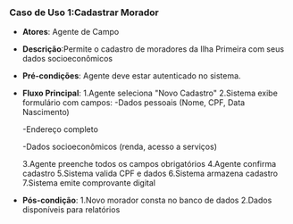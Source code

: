 ### Caso de Uso 1:Cadastrar Morador
* **Atores**: Agente de Campo
* **Descrição**:Permite o cadastro de moradores da Ilha Primeira com seus dados socioeconômicos
* **Pré-condições**: Agente deve estar autenticado no sistema.
* **Fluxo Principal**:
    1.Agente seleciona "Novo Cadastro"
    2.Sistema exibe formulário com campos:
    -Dados pessoais (Nome, CPF, Data Nascimento)
  
    -Endereço completo
  
    -Dados socioeconômicos (renda, acesso a serviços)
  
    3.Agente preenche todos os campos obrigatórios
    4.Agente confirma cadastro
    5.Sistema valida CPF e dados
    6.Sistema armazena cadastro
    7.Sistema emite comprovante digital
* **Pós-condição**:
1.Novo morador consta no banco de dados
2.Dados disponíveis para relatórios
